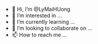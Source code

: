 - 👋 Hi, I’m @LyMaiHUong
- 👀 I’m interested in ...
- 🌱 I’m currently learning ...
- 💞️ I’m looking to collaborate on ...
- 📫 How to reach me ...

<!---
LyMaiHUong/LyMaiHUong is a ✨ special ✨ repository because its `README.md` (this file) appears on your GitHub profile.
You can click the Preview link to take a look at your changes.
--->
